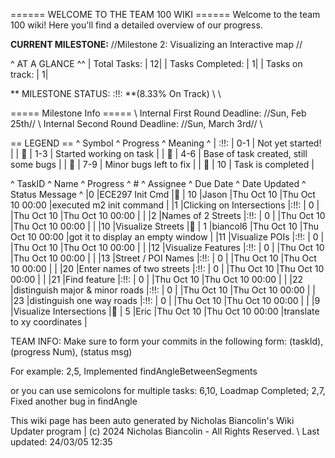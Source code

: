 ====== WELCOME TO THE TEAM 100 WIKI ======
Welcome to the team 100 wiki! Here you'll find a detailed overview of our progress. 

**CURRENT MILESTONE:** //Milestone 2: Visualizing an Interactive map //

^ AT A GLANCE ^^
| Total Tasks: | 12| 
| Tasks Completed: | 1| 
| Tasks on track: | 1| 

** MILESTONE STATUS:  :!!: **(8.33% On Track)  \\ \\

===== Milestone Info ===== \\ 
Internal First Round Deadline: //Sun, Feb 25th// \\ 
Internal Second Round Deadline: //Sun, March 3rd// \\ 

== LEGEND ==
^ Symbol ^ Progress ^ Meaning ^
| :!!: | 0-1 | Not yet started! |
| 🍎 | 1-3 | Started working on task |
| 🍊 | 4-6 | Base of task created, still some bugs |
| 🍋 | 7-9 | Minor bugs left to fix |
| 🍏 | 10 | Task is completed |


^ TaskID ^ Name ^ Progress ^ # ^ Assignee ^ Due Date ^ Date Updated ^ Status Message ^
|0 |ECE297 Init Cmd   |🍏 |   10   |Jason   |Thu Oct 10 |Thu Oct 10 00:00 |executed m2 init command |
|1 |Clicking on Intersections   |:!!: |   0   |   |Thu Oct 10 |Thu Oct 10 00:00 | |
|2 |Names of 2 Streets   |:!!: |   0    |   |Thu Oct 10 |Thu Oct 10 00:00 | |
|10 |Visualize Streets   |🍎 |   1   |biancol6   |Thu Oct 10 |Thu Oct 10 00:00 |got it to display an empty window |
|11 |Visualize POIs   |:!!: |   0   |   |Thu Oct 10 |Thu Oct 10 00:00 | |
|12 |Visualize Features   |:!!: |   0   |   |Thu Oct 10 |Thu Oct 10 00:00 | |
|13 |Street / POI Names   |:!!: |   0   |   |Thu Oct 10 |Thu Oct 10 00:00 | |
|20 |Enter names of two streets   |:!!: |   0   |   |Thu Oct 10 |Thu Oct 10 00:00 | |
|21 |Find feature   |:!!: |  0    |   |Thu Oct 10 |Thu Oct 10 00:00 | |
|22 |distinguish major & minor roads   |:!!: |   0   |   |Thu Oct 10 |Thu Oct 10 00:00 | |
|23 |distinguish one way roads   |:!!: |   0   |   |Thu Oct 10 |Thu Oct 10 00:00 | |
|9 |Visualize Intersections   |🍊 |   5   |Eric   |Thu Oct 10 |Thu Oct 10 00:00 |translate to xy coordinates |



TEAM INFO: Make sure to form your commits in the following form: 
  (taskId), (progress Num), (status msg)

For example:
  2,5, Implemented findAngleBetweenSegments

or you can use semicolons for multiple tasks:
  6,10, Loadmap Completed; 2,7, Fixed another bug in findAngle

This wiki page has been auto generated by Nicholas Biancolin's Wiki Updater program | (c) 2024 Nicholas Biancolin - All Rights Reserved. \\ 
Last updated: 24/03/05 12:35